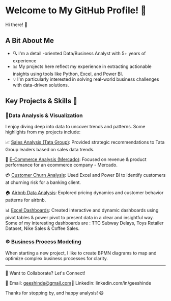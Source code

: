 # Welcome to My GitHub Profile! 🚀
Hi there! 👋 
## A Bit About Me
- 🔍 I'm a detail -oriented Data/Business Analyst with 5+ years of experience
- 📊 My projects here reflect my experience in extracting actionable insights using tools like Python, Excel, and Power BI.
- 💡 I'm particularly interested in solving real-world business challenges with data-driven solutions.

## Key Projects & Skills 💼

### 📑Data Analysis & Visualization

I enjoy diving deep into data to uncover trends and patterns. Some highlights from my projects include:

📈 [Sales Analysis (Tata Group)](https://github.com/gtshinde/Tata_Group_Simulation_Project): Provided strategic recommendations to Tata Group leaders based on sales data trends.

🛒 [E-Commerce Analysis (Mercado)](https://github.com/gtshinde/ecommerce_analysis_mercado): Focused on revenue & product performance for an ecommerce company - Mercado.

💳 [Customer Churn Analysis](https://github.com/gtshinde/bank_customer_churn_analysis): Used Excel and Power BI to identify customers at churning risk  for a banking client.

🏠 [Airbnb Data Analysis](https://github.com/gtshinde/airbnb_python_analysis): Explored pricing dynamics and customer behavior patterns for airbnb.

📊 [Excel Dashboards](https://github.com/gtshinde/My_Excel_Dashboards): Created interactive and dynamic dashboards using pivot tables & power pivot to present data in a clear and insightful way. Some of my interesting dashboards are : TTC Subway Delays, Toys Retailer Dataset, Nike Sales & Coffee Sales.

### ⚙️ [Business Process Modeling](https://github.com/gtshinde/BPMN_Diagrams)

When starting a new project, I like to create BPMN diagrams to map and optimize complex business processes for clarity.

---
💬 Want to Collaborate? Let's Connect!

📧 Email: geeshinde@gmail.com🔗 LinkedIn: linkedin.com/in/geeshinde

Thanks for stopping by, and happy analysis! 😄


